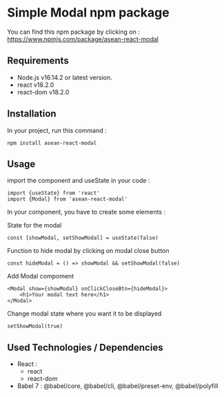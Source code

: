 # Simple Modal npm package

You can find this npm package by clicking on : https://www.npmjs.com/package/asean-react-modal

## Requirements

- Node.js v16.14.2 or latest version.
- react v18.2.0
- react-dom v18.2.0

## Installation

In your project, run this command :

`npm install asean-react-modal`

## Usage

import the component and useState  in your code :

```
import {useState} from 'react'
import {Modal} from 'asean-react-modal'
```

In your component, you have to create some elements : 

State for the modal 
```
const [showModal, setShowModal] = useState(false)
```

Function to hide modal by clicking on modal close button
```
const hideModal = () => showModal && setShowModal(false)
```

Add Modal compoment
```
<Modal show={showModal} onClickCloseBtn={hideModal}>
    <h1>Your modal text here</h1>
</Modal>
```

Change modal state where you want it to be displayed
```
setShowModal(true)
```

## Used Technologies / Dependencies

- React :
  - react
  - react-dom
- Babel 7 : @babel/core, @babel/cli, @babel/preset-env, @babel/polyfill